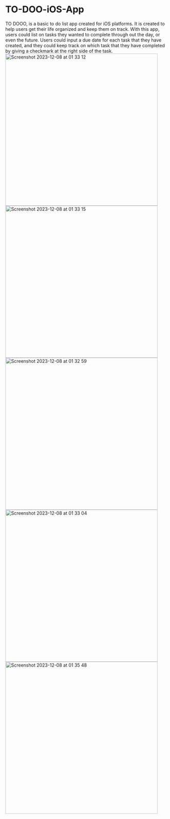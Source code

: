 # TO-DOO-iOS-App
TO DOOO, is a basic to do list app created for iOS platforms. It is created to help users get their life organized and keep them on track.
With this app, users could list on tasks they wanted to complete through out the day, or even the future.
Users could input a due date for each task that they have created, and they could keep track on which task that they have completed by giving a checkmark at the right side of the task.
<img width="474" alt="Screenshot 2023-12-08 at 01 33 12" src="https://github.com/chr15t0/TO-DOO-iOS-App/assets/114486640/13e5ac3d-e3de-4ac4-a881-624116b9769c">
<img width="474" alt="Screenshot 2023-12-08 at 01 33 15" src="https://github.com/chr15t0/TO-DOO-iOS-App/assets/114486640/0e7faa07-4feb-46f2-acaf-7485720d2596">
<img width="474" alt="Screenshot 2023-12-08 at 01 32 59" src="https://github.com/chr15t0/TO-DOO-iOS-App/assets/114486640/c94f0563-d7d1-406f-8b3c-2955cf55a7ee">
<img width="474" alt="Screenshot 2023-12-08 at 01 33 04" src="https://github.com/chr15t0/TO-DOO-iOS-App/assets/114486640/70fb70c7-a073-4ea9-a086-cfb68656bcba">
<img width="474" alt="Screenshot 2023-12-08 at 01 35 48" src="https://github.com/chr15t0/TO-DOO-iOS-App/assets/114486640/fe27316e-22e9-4a35-afab-097fe3350c5d">
